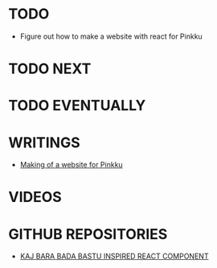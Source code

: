 # TODO

- Figure out how to make a website with react for Pinkku

# TODO NEXT

# TODO EVENTUALLY

# WRITINGS

- <a href="./texts/001.md">Making of a website for Pinkku</a>

# VIDEOS

# GITHUB REPOSITORIES

- <a href="https://github.com/pessiv/bastu-aika-react-component">KAJ BARA BADA BASTU INSPIRED REACT COMPONENT</a>
